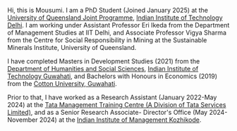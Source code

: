 Hi, this is Mousumi. I am a PhD Student (Joined January 2025) at the [University of Queensland Joint Programme]([url](https://uqiitd.org/)), [Indian Institute of Technology Delhi]([url](https://home.iitd.ac.in/)). I am working under Assistant Professor Eri Ikeda from the Department of Management Studies at IIT Delhi, and Associate Professor Vigya Sharma from the Centre for Social Responsibility in Mining at the Sustainable Minerals Institute, University of Queensland.

I have completed Masters in Development Studies (2021) from the [Department of Humanities and Social Sciences]([url](https://www.iitg.ac.in/hss/)), [Indian Institute of Technology Guwahati]([url](https://www.iitg.ac.in/)), and Bachelors with Honours in Economics (2019) from the [Cotton University, Guwahati]([url](https://cottonuniversity.ac.in/)).

Prior to that, I have worked as a Research Assistant (January 2022-May 2024) at the [Tata Management Training Centre (A Division of Tata Services Limited)]([url](https://www.tmtctata.com/)), and as a Senior Research Associate- Director's Office (May 2024-November 2024) at the [Indian Institute of Management Kozhikode]([url](https://www.iimk.ac.in/)).
